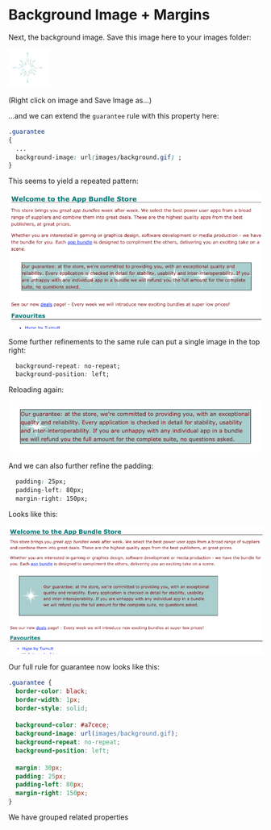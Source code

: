 # Background Image + Margins

Next, the background image. Save this image here to your images folder:

![](./img/background.gif)

(Right click on image and Save Image as...)

...and we can extend the `guarantee` rule with this property here:

~~~css
.guarantee
{
  ...
  background-image: url(images/background.gif) ;
}
~~~

This seems to yield a repeated pattern:

![](./img/18.png)

Some further refinements to the same rule can put a single image in the top right:

~~~css
  background-repeat: no-repeat;
  background-position: left;
~~~

Reloading again:

![](./img/19.png)

And we can also further refine the padding:

~~~css
  padding: 25px;
  padding-left: 80px;
  margin-right: 150px;
~~~

Looks like this:

![](./img/20.png)

Our full rule for guarantee now looks like this:

~~~css
.guarantee {
  border-color: black;
  border-width: 1px;
  border-style: solid;

  background-color: #a7cece;
  background-image: url(images/background.gif);
  background-repeat: no-repeat;
  background-position: left;

  margin: 30px;
  padding: 25px;
  padding-left: 80px;
  margin-right: 150px;
}
~~~

We have grouped related properties 

